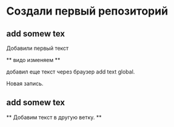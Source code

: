 # Создали первый репозиторий 

## add somew tex

Добавили первый текст 

** видо изменяем **

добавил еще текст через браузер 
add text global.

Новая запись.

## add somew tex
** Добавим текст в другую ветку.  **